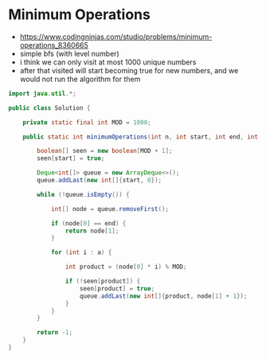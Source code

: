 # Minimum Operations

- https://www.codingninjas.com/studio/problems/minimum-operations_8360665
- simple bfs (with level number) 
- i think we can only visit at most 1000 unique numbers
- after that visited will start becoming true for new numbers, and we would not run the algorithm for them

```java
import java.util.*;

public class Solution {

    private static final int MOD = 1000;

    public static int minimumOperations(int n, int start, int end, int []a) {

        boolean[] seen = new boolean[MOD + 1];
        seen[start] = true;

        Deque<int[]> queue = new ArrayDeque<>();
        queue.addLast(new int[]{start, 0});

        while (!queue.isEmpty()) {

            int[] node = queue.removeFirst();

            if (node[0] == end) {
                return node[1];
            }

            for (int i : a) {

                int product = (node[0] * i) % MOD;

                if (!seen[product]) {
                    seen[product] = true;
                    queue.addLast(new int[]{product, node[1] + 1});
                }
            }
        }

        return -1;
    }
}
```
